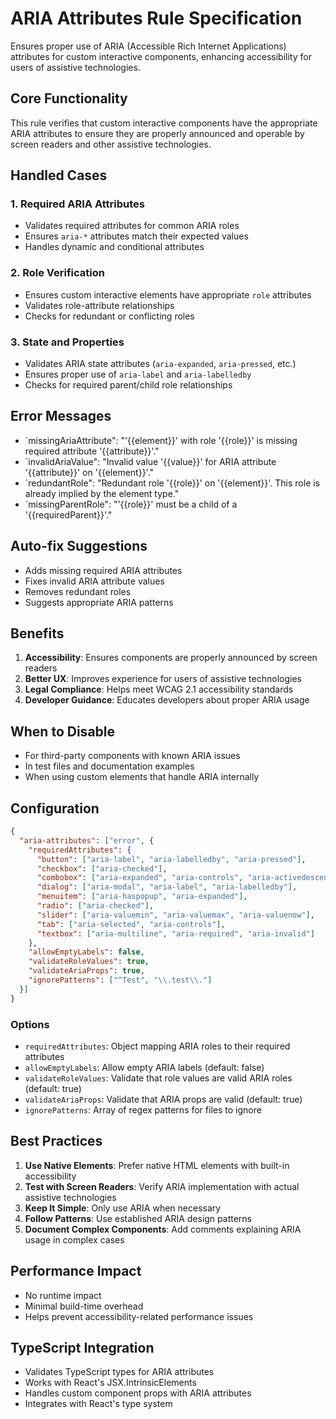 # ARIA Attributes Rule Specification

Ensures proper use of ARIA (Accessible Rich Internet Applications) attributes for custom interactive components, enhancing accessibility for users of assistive technologies.

## Core Functionality

This rule verifies that custom interactive components have the appropriate ARIA attributes to ensure they are properly announced and operable by screen readers and other assistive technologies.

## Handled Cases

### 1. Required ARIA Attributes

- Validates required attributes for common ARIA roles
- Ensures `aria-*` attributes match their expected values
- Handles dynamic and conditional attributes

### 2. Role Verification

- Ensures custom interactive elements have appropriate `role` attributes
- Validates role-attribute relationships
- Checks for redundant or conflicting roles

### 3. State and Properties

- Validates ARIA state attributes (`aria-expanded`, `aria-pressed`, etc.)
- Ensures proper use of `aria-label` and `aria-labelledby`
- Checks for required parent/child role relationships

## Error Messages

- `missingAriaAttribute": "'{{element}}' with role '{{role}}' is missing required attribute '{{attribute}}'."
- `invalidAriaValue": "Invalid value '{{value}}' for ARIA attribute '{{attribute}}' on '{{element}}'."
- `redundantRole": "Redundant role '{{role}}' on '{{element}}'. This role is already implied by the element type."
- `missingParentRole": "'{{role}}' must be a child of a '{{requiredParent}}'."

## Auto-fix Suggestions

- Adds missing required ARIA attributes
- Fixes invalid ARIA attribute values
- Removes redundant roles
- Suggests appropriate ARIA patterns

## Benefits

1. **Accessibility**: Ensures components are properly announced by screen readers
2. **Better UX**: Improves experience for users of assistive technologies
3. **Legal Compliance**: Helps meet WCAG 2.1 accessibility standards
4. **Developer Guidance**: Educates developers about proper ARIA usage

## When to Disable

- For third-party components with known ARIA issues
- In test files and documentation examples
- When using custom elements that handle ARIA internally

## Configuration

```json
{
  "aria-attributes": ["error", {
    "requiredAttributes": {
      "button": ["aria-label", "aria-labelledby", "aria-pressed"],
      "checkbox": ["aria-checked"],
      "combobox": ["aria-expanded", "aria-controls", "aria-activedescendant"],
      "dialog": ["aria-modal", "aria-label", "aria-labelledby"],
      "menuitem": ["aria-haspopup", "aria-expanded"],
      "radio": ["aria-checked"],
      "slider": ["aria-valuemin", "aria-valuemax", "aria-valuenow"],
      "tab": ["aria-selected", "aria-controls"],
      "textbox": ["aria-multiline", "aria-required", "aria-invalid"]
    },
    "allowEmptyLabels": false,
    "validateRoleValues": true,
    "validateAriaProps": true,
    "ignorePatterns": ["^Test", "\\.test\\."]
  }]
}
```

### Options

- `requiredAttributes`: Object mapping ARIA roles to their required attributes
- `allowEmptyLabels`: Allow empty ARIA labels (default: false)
- `validateRoleValues`: Validate that role values are valid ARIA roles (default: true)
- `validateAriaProps`: Validate that ARIA props are valid (default: true)
- `ignorePatterns`: Array of regex patterns for files to ignore

## Best Practices

1. **Use Native Elements**: Prefer native HTML elements with built-in accessibility
2. **Test with Screen Readers**: Verify ARIA implementation with actual assistive technologies
3. **Keep It Simple**: Only use ARIA when necessary
4. **Follow Patterns**: Use established ARIA design patterns
5. **Document Complex Components**: Add comments explaining ARIA usage in complex cases

## Performance Impact

- No runtime impact
- Minimal build-time overhead
- Helps prevent accessibility-related performance issues

## TypeScript Integration

- Validates TypeScript types for ARIA attributes
- Works with React's JSX.IntrinsicElements
- Handles custom component props with ARIA attributes
- Integrates with React's type system

